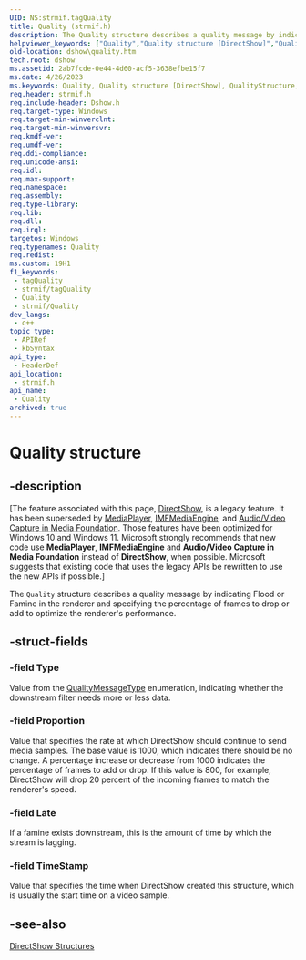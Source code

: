 ```yaml
---
UID: NS:strmif.tagQuality
title: Quality (strmif.h)
description: The Quality structure describes a quality message by indicating Flood or Famine in the renderer and specifying the percentage of frames to drop or add to optimize the renderer's performance.
helpviewer_keywords: ["Quality","Quality structure [DirectShow]","QualityStructure","dshow.quality","strmif/Quality"]
old-location: dshow\quality.htm
tech.root: dshow
ms.assetid: 2ab7fcde-0e44-4d60-acf5-3638efbe15f7
ms.date: 4/26/2023
ms.keywords: Quality, Quality structure [DirectShow], QualityStructure, dshow.quality, strmif/Quality
req.header: strmif.h
req.include-header: Dshow.h
req.target-type: Windows
req.target-min-winverclnt: 
req.target-min-winversvr: 
req.kmdf-ver: 
req.umdf-ver: 
req.ddi-compliance: 
req.unicode-ansi: 
req.idl: 
req.max-support: 
req.namespace: 
req.assembly: 
req.type-library: 
req.lib: 
req.dll: 
req.irql: 
targetos: Windows
req.typenames: Quality
req.redist: 
ms.custom: 19H1
f1_keywords:
 - tagQuality
 - strmif/tagQuality
 - Quality
 - strmif/Quality
dev_langs:
 - c++
topic_type:
 - APIRef
 - kbSyntax
api_type:
 - HeaderDef
api_location:
 - strmif.h
api_name:
 - Quality
archived: true
---
```


# Quality structure


## -description

\[The feature associated with this page, [DirectShow](/windows/win32/directshow/directshow), is a legacy feature. It has been superseded by [MediaPlayer](/uwp/api/Windows.Media.Playback.MediaPlayer), [IMFMediaEngine](/windows/win32/api/mfmediaengine/nn-mfmediaengine-imfmediaengine), and [Audio/Video Capture in Media Foundation](/windows/win32/medfound/audio-video-capture-in-media-foundation). Those features have been optimized for Windows 10 and Windows 11. Microsoft strongly recommends that new code use **MediaPlayer**, **IMFMediaEngine** and **Audio/Video Capture in Media Foundation** instead of **DirectShow**, when possible. Microsoft suggests that existing code that uses the legacy APIs be rewritten to use the new APIs if possible.\]

The <code>Quality</code> structure describes a quality message by indicating Flood or Famine in the renderer and specifying the percentage of frames to drop or add to optimize the renderer's performance.

## -struct-fields

### -field Type

Value from the [QualityMessageType](/windows/desktop/api/strmif/ne-strmif-qualitymessagetype) enumeration, indicating whether the downstream filter needs more or less data.

### -field Proportion

Value that specifies the rate at which DirectShow should continue to send media samples. The base value is 1000, which indicates there should be no change. A percentage increase or decrease from 1000 indicates the percentage of frames to add or drop. If this value is 800, for example, DirectShow will drop 20 percent of the incoming frames to match the renderer's speed.

### -field Late

If a famine exists downstream, this is the amount of time by which the stream is lagging.

### -field TimeStamp

Value that specifies the time when DirectShow created this structure, which is usually the start time on a video sample.

## -see-also

<a href="/windows/desktop/DirectShow/directshow-structures">DirectShow Structures</a>